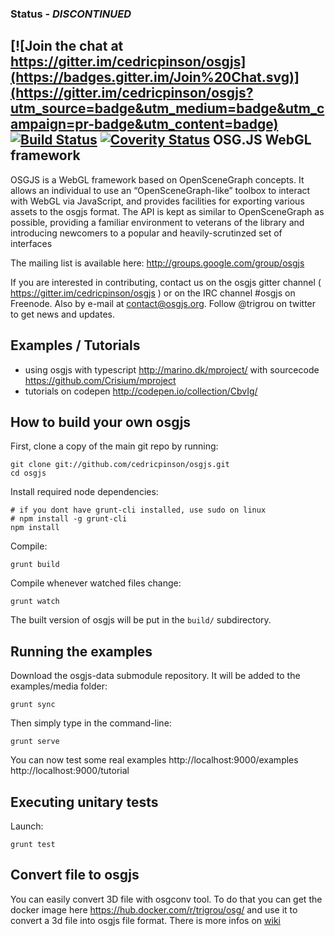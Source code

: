### Status - *DISCONTINUED*

[![Join the chat at https://gitter.im/cedricpinson/osgjs](https://badges.gitter.im/Join%20Chat.svg)](https://gitter.im/cedricpinson/osgjs?utm_source=badge&utm_medium=badge&utm_campaign=pr-badge&utm_content=badge)
[![Build Status](https://travis-ci.org/cedricpinson/osgjs.svg?branch=master)](https://travis-ci.org/cedricpinson/osgjs)
[![Coverity Status](https://scan.coverity.com/projects/9275/badge.svg)](https://scan.coverity.com/projects/cedricpinson-osgjs)
OSG.JS WebGL framework
----------------------------


OSGJS is a WebGL framework based on OpenSceneGraph concepts. It allows an individual to use an “OpenSceneGraph-like” toolbox to interact with WebGL via JavaScript, and provides facilities for exporting various assets to the osgjs format. The API is kept as similar to OpenSceneGraph as possible, providing a familiar environment to veterans of the library and introducing newcomers to a popular and heavily-scrutinzed set of interfaces


The mailing list is available here: http://groups.google.com/group/osgjs

If you are interested in contributing, contact us on the osgjs gitter channel ( https://gitter.im/cedricpinson/osgjs ) or on the IRC channel #osgjs on Freenode. Also by e-mail at contact@osgjs.org. Follow @trigrou on twitter to get news and updates.

Examples / Tutorials
-----------------------
- using osgjs with typescript http://marino.dk/mproject/ with sourcecode https://github.com/Crisium/mproject
- tutorials on codepen http://codepen.io/collection/CbvIg/


How to build your own osgjs
----------------------------

First, clone a copy of the main git repo by running:

    git clone git://github.com/cedricpinson/osgjs.git
    cd osgjs

Install required node dependencies:

    # if you dont have grunt-cli installed, use sudo on linux
    # npm install -g grunt-cli
    npm install

Compile:

    grunt build

Compile whenever watched files change:

    grunt watch

The built version of osgjs will be put in the `build/` subdirectory.

Running the examples
--------------------

Download the osgjs-data submodule repository. It will be added to the examples/media folder:

    grunt sync

Then simply type in the command-line:

    grunt serve

You can now test some real examples http://localhost:9000/examples http://localhost:9000/tutorial

Executing unitary tests
-----------------------

Launch:

    grunt test

Convert file to osgjs
---------------------

You can easily convert 3D file with osgconv tool. To do that you can get the docker image here https://hub.docker.com/r/trigrou/osg/ and use it to convert a 3d file into osgjs file format. There is more infos on [wiki](https://github.com/cedricpinson/osgjs/wiki/Convert-model-with-OSG)

